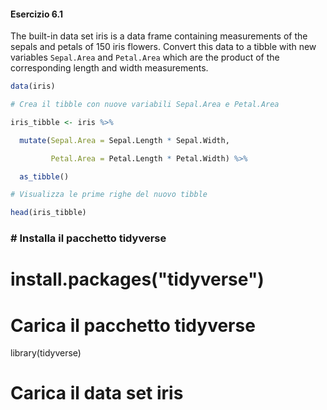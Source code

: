 
#### Esercizio 6.1
The built-in data set iris is a data frame containing measurements of the sepals and petals of 150 iris flowers. Convert this data to a tibble with new variables  `Sepal.Area` and `Petal.Area` which are the product of the corresponding length and width measurements.  
```R
data(iris)

# Crea il tibble con nuove variabili Sepal.Area e Petal.Area

iris_tibble <- iris %>%

  mutate(Sepal.Area = Sepal.Length * Sepal.Width,

         Petal.Area = Petal.Length * Petal.Width) %>%

  as_tibble()

# Visualizza le prime righe del nuovo tibble

head(iris_tibble)

```


### # Installa il pacchetto tidyverse 

# install.packages("tidyverse")

# Carica il pacchetto tidyverse

library(tidyverse)

# Carica il data set iris
